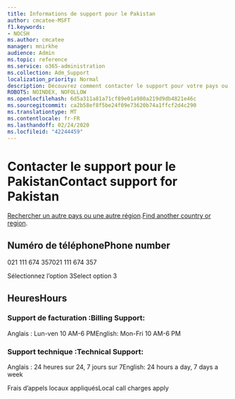 ```yaml
---
title: Informations de support pour le Pakistan
author: cmcatee-MSFT
f1.keywords:
- NOCSH
ms.author: cmcatee
manager: mnirkhe
audience: Admin
ms.topic: reference
ms.service: o365-administration
ms.collection: Adm_Support
localization_priority: Normal
description: Découvrez comment contacter le support pour votre pays ou région.
ROBOTS: NOINDEX, NOFOLLOW
ms.openlocfilehash: 6d5a311a81a71cf89e01a980a219d9db4821e46c
ms.sourcegitcommit: ca2b58ef8f5be24f09e73620b74a1ffcf2d4c290
ms.translationtype: MT
ms.contentlocale: fr-FR
ms.lasthandoff: 02/24/2020
ms.locfileid: "42244459"
---
```

# <a name="contact-support-for-pakistan"></a><span data-ttu-id="12a36-103">Contacter le support pour le Pakistan</span><span class="sxs-lookup"><span data-stu-id="12a36-103">Contact support for Pakistan</span></span>

<span data-ttu-id="12a36-104">[Rechercher un autre pays ou une autre région](../contact-support-for-business-products.md).</span><span class="sxs-lookup"><span data-stu-id="12a36-104">[Find another country or region](../contact-support-for-business-products.md).</span></span>

## <a name="phone-number"></a><span data-ttu-id="12a36-105">Numéro de téléphone</span><span class="sxs-lookup"><span data-stu-id="12a36-105">Phone number</span></span>
<span data-ttu-id="12a36-106">021 111 674 357</span><span class="sxs-lookup"><span data-stu-id="12a36-106">021 111 674 357</span></span>

<span data-ttu-id="12a36-107">Sélectionnez l’option 3</span><span class="sxs-lookup"><span data-stu-id="12a36-107">Select option 3</span></span>

## <a name="hours"></a><span data-ttu-id="12a36-108">Heures</span><span class="sxs-lookup"><span data-stu-id="12a36-108">Hours</span></span>
### <a name="billing-support"></a><span data-ttu-id="12a36-109">Support de facturation :</span><span class="sxs-lookup"><span data-stu-id="12a36-109">Billing Support:</span></span>

<span data-ttu-id="12a36-110">Anglais : Lun-ven 10 AM-6 PM</span><span class="sxs-lookup"><span data-stu-id="12a36-110">English: Mon-Fri 10 AM-6 PM</span></span>

### <a name="technical-support"></a><span data-ttu-id="12a36-111">Support technique :</span><span class="sxs-lookup"><span data-stu-id="12a36-111">Technical Support:</span></span>

<span data-ttu-id="12a36-112">Anglais : 24 heures sur 24, 7 jours sur 7</span><span class="sxs-lookup"><span data-stu-id="12a36-112">English: 24 hours a day, 7 days a week</span></span>

<span data-ttu-id="12a36-113">Frais d’appels locaux appliqués</span><span class="sxs-lookup"><span data-stu-id="12a36-113">Local call charges apply</span></span>
